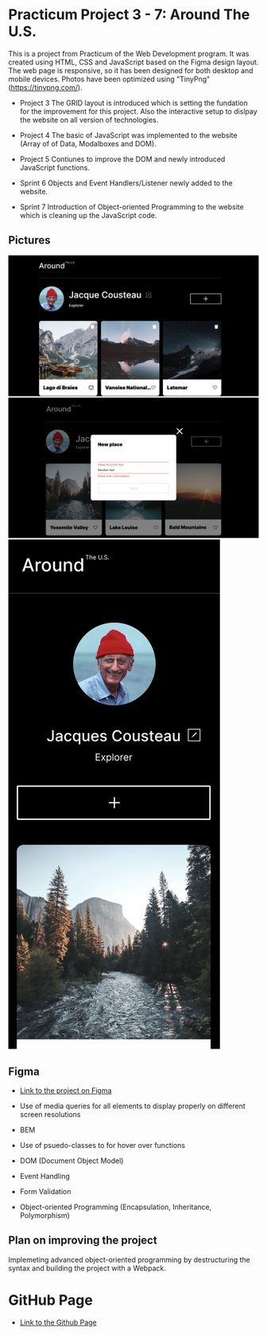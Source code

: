 # Practicum Project 3 - 7: Around The U.S.

This is a project from Practicum of the Web Development program. It was created using HTML, CSS and JavaScript based on the Figma design layout. The web page is responsive, so it has been designed for both desktop and mobile devices. Photos have been optimized using "TinyPng" (https://tinypng.com/).

- Project 3
  The GRID layout is introduced which is setting the fundation for the improvement for this project. Also the interactive setup to dislpay the website on all version of technologies.

- Project 4
  The basic of JavaScript was implemented to the website (Array of of Data, Modalboxes and DOM).

- Project 5
  Contiunes to improve the DOM and newly introduced JavaScript functions.

- Sprint 6
  Objects and Event Handlers/Listener newly added to the website.

- Sprint 7
  Introduction of Object-oriented Programming to the website which is cleaning up the JavaScript code.

## Pictures

![Design preview for Desktop](./images/full_screen.png)
![Design preview for Validation](./images/validation_error.png)
![Design preview for Mobile](./images/mobile_screen.png)

## Figma

- [Link to the project on Figma](https://www.figma.com/file/ii4xxsJ0ghevUOcssTlHZv/Sprint-3%3A-Around-the-US?node-id=0%3A1)

- Use of media queries for all elements to display properly on different screen resolutions
- BEM
- Use of psuedo-classes to for hover over functions
- DOM (Document Object Model)
- Event Handling
- Form Validation
- Object-oriented Programming (Encapsulation, Inheritance, Polymorphism)

## Plan on improving the project

Implemeting advanced object-oriented programming by destructuring the syntax and building the project with a Webpack.

# GitHub Page

- [Link to the Github Page](https://mzlatunic35.github.io/se_project_aroundtheus/)
